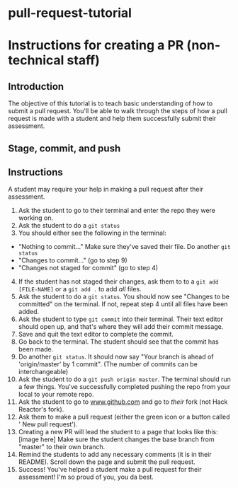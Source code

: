 # pull-request-tutorial
# Instructions for creating a PR (non-technical staff)

## Introduction
The objective of this tutorial is to teach basic understanding of how to submit
a pull request. You'll be able to walk through the steps of how a pull request
is made with a student and help them successfully submit their assessment.

## Stage, commit, and push



## Instructions
A student may require your help in making a pull request after their assessment.
1. Ask the student to go to their terminal and enter the repo they were working
on.  
2. Ask the student to do a `git status`  
3. You should either see the following in the terminal:  
  - "Nothing to commit..." Make sure they've saved their file. Do another `git
status`  
  - "Changes to commit..." (go to step 9)  
  - "Changes not staged for commit" (go to step 4)  
4. If the student has not staged their changes, ask them to to a
`git add [FILE-NAME]` or a `git add .` to add *all* files.  
5. Ask the student to do a `git status`. You should now see "Changes to be
committed" on the terminal. If not, repeat step 4 until all files have been
added.  
6. Ask the student to type `git commit` into their terminal. Their text editor
should open up, and that's where they will add their commit message.  
7. Save and quit the text editor to complete the commit.  
8. Go back to the terminal. The student should see that the commit has been
made.  
9. Do another `git status`. It should now say "Your branch is ahead of
'origin/master' by 1 commit". (The number of commits can be interchangeable)  
10. Ask the student to do a `git push origin master`. The terminal should run
a few things. You've successfully completed pushing the repo from your local to
your remote repo.  
11. Ask the student to go to www.github.com and go to *their* fork (not Hack
  Reactor's fork).  
12. Ask them to make a pull request (either the green icon or a button called '
New pull request').  
13. Creating a new PR will lead the student to a page that looks like this:
  [image here]
  Make sure the student changes the base branch from "master" to their own branch.  
14. Remind the students to add any necessary comments (it is in their README).
Scroll down the page and submit the pull request.  
15. Success! You've helped a student make a pull request for their assessment!
I'm so proud of you, you da best.

